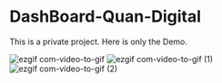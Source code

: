 # DashBoard-Quan-Digital

This is a private project. Here is only the Demo.

![ezgif com-video-to-gif](https://user-images.githubusercontent.com/62811999/91646133-5390af00-ea22-11ea-884b-26c3664d7d7e.gif)
![ezgif com-video-to-gif (1)](https://user-images.githubusercontent.com/62811999/91646135-54c1dc00-ea22-11ea-8ad1-8cbbe6d7bb74.gif)
![ezgif com-video-to-gif (2)](https://user-images.githubusercontent.com/62811999/91646136-568b9f80-ea22-11ea-98e1-05697518166e.gif)
